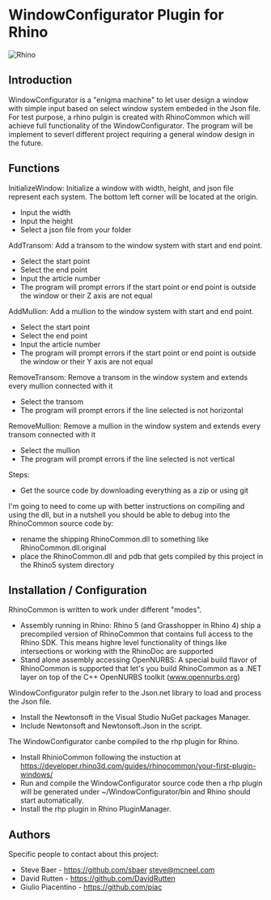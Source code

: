 WindowConfigurator Plugin for Rhino
=========================

![Rhino](https://lh6.googleusercontent.com/-pQtuyrwmcmg/TYtWECHGYNI/AAAAAAAAA7Y/rphjSmq1cuo/s200/Rhino_logo_wire.jpg)

Introduction
---------------------------
WindowConfigurator is a "enigma machine" to let user design a window with simple input based on select window system embeded in the Json file. For test purpose, a rhino pulgin is created with RhinoCommon which will achieve full functionality of the WindowConfigurator. The program will be implement to severl different project requiring a general window design in the future.

Functions
--------------------
InitializeWindow: Initialize a window with width, height, and json file represent each system. The bottom left corner will be located at the origin.
- Input the width
- Input the height
- Select a json file from your folder

AddTransom: Add a transom to the window system with start and end point.
- Select the start point
- Select the end point
- Input the article number
- The program will prompt errors if the start point or end point is outside the window or their Z axis are not equal

AddMullion: Add a mullion to the window system with start and end point.
- Select the start point
- Select the end point
- Input the article number
- The program will prompt errors if the start point or end point is outside the window or their Y axis are not equal

RemoveTransom: Remove a transom in the window system and extends every mullion connected with it
- Select the transom
- The program will prompt errors if the line selected is not horizontal

RemoveMullion: Remove a mullion in the window system and extends every transom connected with it
- Select the mullion
- The program will prompt errors if the line selected is not vertical

Steps:

* Get the source code by downloading everything as a zip or using git

I'm going to need to come up with better instructions on compiling and using the dll, but in a nutshell you should be able to debug into the RhinoCommon source code by:

* rename the shipping RhinoCommon.dll to something like RhinoCommon.dll.original
* place the RhinoCommon.dll and pdb that gets compiled by this project in the Rhino5 system directory

Installation / Configuration
----------------------------
RhinoCommon is written to work under different "modes".
- Assembly running in Rhino: Rhino 5 (and Grasshopper in Rhino 4) ship a precompiled version of RhinoCommon that contains full access to the Rhino SDK. This means highre level functionality of things like intersections or working with the RhinoDoc are supported
- Stand alone assembly accessing OpenNURBS: A special build flavor of RhinoCommon is supported that let's you build RhinoCommon as a .NET layer on top of the C++ OpenNURBS toolkit (www.opennurbs.org)

WindowConfigurator pulgin refer to the Json.net library to load and process the Json file.
- Install the Newtonsoft in the Visual Studio NuGet packages Manager.
- Include Newtonsoft and Newtonsoft.Json in the script.

The WindowConfigurator canbe compiled to the rhp plugin for Rhino.
- Install RhinioCommon following the instuction at https://developer.rhino3d.com/guides/rhinocommon/your-first-plugin-windows/
- Run and compile the WindowConfigurator source code then a rhp plugin will be generated under ~/WindowConfigurator/bin and Rhino should start automatically.
- Install the rhp plugin in Rhino PluginManager.


Authors
-------
Specific people to contact about this project:

* Steve Baer - https://github.com/sbaer steve@mcneel.com
* David Rutten - https://github.com/DavidRutten
* Giulio Piacentino - https://github.com/piac


